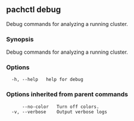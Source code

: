 ## pachctl debug

Debug commands for analyzing a running cluster.

### Synopsis

Debug commands for analyzing a running cluster.

### Options

```
  -h, --help   help for debug
```

### Options inherited from parent commands

```
      --no-color   Turn off colors.
  -v, --verbose    Output verbose logs
```


